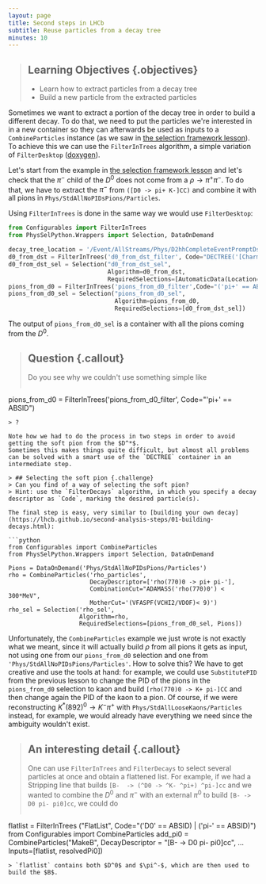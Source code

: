 ```yaml
---
layout: page
title: Second steps in LHCb
subtitle: Reuse particles from a decay tree
minutes: 10
---
```


> ## Learning Objectives {.objectives}
>
> * Learn how to extract particles from a decay tree
> * Build a new particle from the extracted particles

Sometimes we want to extract a portion of the decay tree in order to build a different decay.
To do that, we need to put the particles we're interested in in a new container so they can afterwards be used as inputs to a `CombineParticles` instance (as we saw in [the selection framework lesson](https://lhcb.github.io/second-analysis-steps/01-building-decays.html)).
To achieve this we can use the `FilterInTrees` algorithm, a simple variation of `FilterDesktop` ([doxygen](https://lhcb-release-area.web.cern.ch/LHCb-release-area/DOC/hlt/latest_doxygen/de/d8e/class_filter_in_trees.html)).

Let's start from the example in [the selection framework lesson](https://lhcb.github.io/second-analysis-steps/01-building-decays.html) and let's check that the $\pi^-$ child of the $D^0$ does not come from a $\rho\to\pi^+\pi^-$.
To do that, we have to extract the $\pi^-$ from `([D0 -> pi+ K-]CC)` and combine it with all pions in `Phys/StdAllNoPIDsPions/Particles`.

Using `FilterInTrees` is done in the same way we would use `FilterDesktop`:

```python
from Configurables import FilterInTrees
from PhysSelPython.Wrappers import Selection, DataOnDemand

decay_tree_location = '/Event/AllStreams/Phys/D2hhCompleteEventPromptDst2D2RSLine/Particles'
d0_from_dst = FilterInTrees('d0_from_dst_filter', Code="DECTREE('[Charm -> pi+ K-]CC')")
d0_from_dst_sel = Selection("d0_from_dst_sel",
                            Algorithm=d0_from_dst,
                            RequiredSelections=[AutomaticData(Location=decay_tree_location)])
pions_from_d0 = FilterInTrees('pions_from_d0_filter',Code="('pi+' == ABSID)")
pions_from_d0_sel = Selection("pions_from_d0_sel",
                              Algorithm=pions_from_d0,
                              RequiredSelections=[d0_from_dst_sel])
```

The output of `pions_from_d0_sel` is a container with all the pions coming from the $D^0$.

> ## Question {.callout}
> Do you see why we couldn't use something simple like
> ```python
pions_from_d0 = FilterInTrees('pions_from_d0_filter', Code="'pi+' == ABSID")
```
> ?

Note how we had to do the process in two steps in order to avoid getting the soft pion from the $D^*$.
Sometimes this makes things quite difficult, but almost all problems can be solved with a smart use of the `DECTREE` container in an intermediate step.

> ## Selecting the soft pion {.challenge}
> Can you find of a way of selecting the soft pion?
> Hint: use the `FilterDecays` algorithm, in which you specify a decay descriptor as `Code`, marking the desired particle(s).

The final step is easy, very similar to [building your own decay](https://lhcb.github.io/second-analysis-steps/01-building-decays.html):

```python
from Configurables import CombineParticles
from PhysSelPython.Wrappers import Selection, DataOnDemand

Pions = DataOnDemand('Phys/StdAllNoPIDsPions/Particles')
rho = CombineParticles('rho_particles',
                       DecayDescriptor=['rho(770)0 -> pi+ pi-'],
                       CombinationCut="ADAMASS('rho(770)0') < 300*MeV",
                       MotherCut='(VFASPF(VCHI2/VDOF)< 9)')
rho_sel = Selection('rho_sel',
                    Algorithm=rho,
                    RequiredSelections=[pions_from_d0_sel, Pions])
```

Unfortunately, the `CombineParticles` example we just wrote is not exactly what we meant, since it will actually build $\rho$ from all pions it gets as input, not using one from our `pions_from_d0` selection and one from `'Phys/StdAllNoPIDsPions/Particles'`.
How to solve this?
We have to get creative and use the tools at hand:
for example, we could use `SubstitutePID` from the previous lesson to change the PID of the pions in the `pions_from_d0` selection to kaon and build `[rho(770)0 -> K+ pi-]CC` and then change again the PID of the kaon to a pion.
Of course, if we were reconstructing $K^{*}(892)^{0} \to K^{-}\pi^{+}$ with `Phys/StdAllLooseKaons/Particles` instead, for example, we would already have everything we need since the ambiguity wouldn't exist.

> ## An interesting detail {.callout}
> One can use `FilterInTrees` and `FilterDecays` to select several particles at once and obtain a flattened list.
> For example, if we had a Stripping line that builds `[B-  -> (^D0 -> ^K- ^pi+) ^pi-]cc` and we wanted to combine the $D^0$ and $\pi^-$ with an external $\pi^0$ to build `[B- -> D0 pi- pi0]cc`, we could do
> ```python
flatlist = FilterInTrees ("FlatList", Code="('D0' == ABSID) | ('pi-' == ABSID)")
from Configurables import CombineParticles
add_pi0 = CombineParticles("MakeB",
                           DecayDescriptor = "[B- -> D0 pi- pi0]cc",
                           ...
                           Inputs=[flatlist, resolvedPi0])
```
> `flatlist` contains both $D^0$ and $\pi^-$, which are then used to build the $B$.
